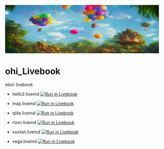<div><img src="./doc/openart.png" /></div>

# ohi_Livebook
elixir livebook



- hello2.livemd
[![Run in Livebook](https://livebook.dev/badge/v1/blue.svg)](https://livebook.dev/run?url=https%3A%2F%2Fgithub.com%2Fohisama%2Fohi_Livebook%2Fblob%2Fmain%2Fstage1%2Fhello2.livemd)

- map.livemd
[![Run in Livebook](https://livebook.dev/badge/v1/blue.svg)](https://livebook.dev/run?url=https%3A%2F%2Fgithub.com%2Fohisama%2Fohi_Livebook%2Fblob%2Fmain%2Fstage1%2Fmap.livemd)

- qiita.livemd
[![Run in Livebook](https://livebook.dev/badge/v1/blue.svg)](https://livebook.dev/run?url=https%3A%2F%2Fgithub.com%2Fohisama%2Fohi_Livebook%2Fblob%2Fmain%2Fstage1%2Fqiita.livemd)

- ronri.livemd
[![Run in Livebook](https://livebook.dev/badge/v1/blue.svg)](https://livebook.dev/run?url=https%3A%2F%2Fgithub.com%2Fohisama%2Fohi_Livebook%2Fblob%2Fmain%2Fstage1%2Fronri.livemd)

- socket.livemd
[![Run in Livebook](https://livebook.dev/badge/v1/blue.svg)](https://livebook.dev/run?url=https%3A%2F%2Fgithub.com%2Fohisama%2Fohi_Livebook%2Fblob%2Fmain%2Fstage1%2Fsocket.livemd)

- vega.livemd
[![Run in Livebook](https://livebook.dev/badge/v1/blue.svg)](https://livebook.dev/run?url=https%3A%2F%2Fgithub.com%2Fohisama%2Fohi_Livebook%2Fblob%2Fmain%2Fstage1%2Fvega.livemd)



